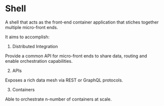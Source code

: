 # Shell

A shell that acts as the front-end container application that stiches together multiple micro-front ends.

It aims to accomplish:

1. Distributed Integration

Provide a common API for micro-front ends to share data, routing and enable orchestration capabilities.

2. APIs

Exposes a rich data mesh via REST or GraphQL protocols.

3. Containers

Able to orchestrate n-number of containers at scale.